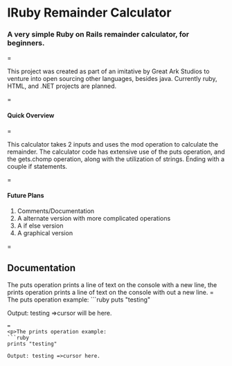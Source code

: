 IRuby Remainder Calculator 
===============
<H3>A very simple Ruby on Rails remainder calculator, for beginners. </h3>
=
<P>This project was created as part of an imitative by Great Ark Studios to venture into open sourcing other languages, besides java. Currently ruby, HTML, and .NET projects are planned. </p>
=
<H4>Quick Overview</h4>
=
<P>This calculator takes 2 inputs and uses the mod operation to calculate the remainder. The calculator code has extensive use of the puts operation, and the gets.chomp operation, along with the utilization of strings. Ending with a couple if statements.</p>
=

<H4>Future Plans</h4> 
<p>
<Ol>
<Li>Comments/Documentation</li>
<Li>A alternate version with more complicated operations </li>
<Li>A if else version </li>
<Li>A graphical version</li> 
</ol>
</p>
=
<H2>Documentation </h2>
The puts operation prints a line of text on the console with a new line, the prints operation prints a line of text on the console with out a new line.
=
The puts operation example:
```ruby 
puts "testing"

Output: testing 
        =>cursor will be here.
```
=
<p>The prints operation example:
```ruby
prints "testing"

Output: testing =>cursor here.
